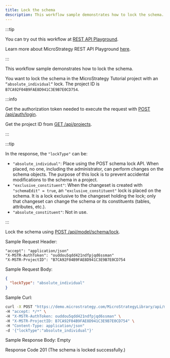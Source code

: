 ```yaml
---
title: Lock the schema
description: This workflow sample demonstrates how to lock the schema.
---
```


<Available since="2021 Update 1" />

:::tip

You can try out this workflow at [REST API Playground](https://www.postman.com/microstrategysdk/workspace/microstrategy-rest-api/folder/16131298-c3ac84b3-bce5-495d-94d5-941305fc1def?ctx=documentation).

Learn more about MicroStrategy REST API Playground [here](/docs/getting-started/playground.md).

:::

This workflow sample demonstrates how to lock the schema.

You want to lock the schema in the MicroStrategy Tutorial project with an `“absolute_individual“` lock. The project ID is `B7CA92F04B9FAE8D941C3E9B7E0CD754`.

:::info

Get the authorization token needed to execute the request with [POST /api/auth/login](https://demo.microstrategy.com/MicroStrategyLibrary/api-docs/index.html#/Authentication/postLogin).

Get the project ID from [GET /api/projects](https://demo.microstrategy.com/MicroStrategyLibrary/api-docs/index.html#/Projects/getProjects_1).

:::

:::tip

In the response, the `"lockType"` can be:

- `"absolute_individual"`: Place using the POST schema lock API. When placed, no one, including the administrator, can perform changes on the schema objects. The purpose of this lock is to prevent accidental modifications to the schema in a project.
- `"exclusive_constituent"`: When the changeset is created with `"schemaEdit" = true`, an `"exclusive_constituent"` lock is placed on the schema. It is a lock exclusive to the changeset holding the lock; only that changeset can change the schema or its constituents (tables, attributes, etc.).
- `"absolute_constituent"`: Not in use.

:::

Lock the schema using [POST /api/model/schema/lock](https://demo.microstrategy.com/MicroStrategyLibrary/api-docs/index.html#/Schema/ms-postLock).

Sample Request Header:

```http
"accept": "application/json"
"X-MSTR-AuthToken": "ouddou5qdd421ndfpjqd6ssman"
"X-MSTR-ProjectID": "B7CA92F04B9FAE8D941C3E9B7E0CD754
```

Sample Request Body:

```json
{
  "lockType": "absolute_individual"
}
```

Sample Curl:

```bash
curl -X POST "https://demo.microstrategy.com/MicroStrategyLibrary/api/model/schema/lock" \
-H "accept: */*" \
-H "X-MSTR-AuthToken: ouddou5qdd421ndfpjqd6ssman" \
-H "X-MSTR-ProjectID: B7CA92F04B9FAE8D941C3E9B7E0CD754" \
-H "Content-Type: application/json"
-d '{"lockType":"absolute_individual"}'
```

Sample Response Body: Empty

Response Code 201 (The schema is locked successfully.)
